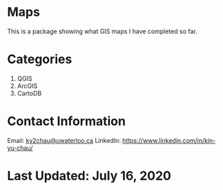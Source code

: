 # Maps
This is a package showing what GIS maps I have completed so far.

# Categories
1. QGIS
2. ArcGIS
3. CartoDB

# Contact Information
Email: ky2chau@uwaterloo.ca
LinkedIn: https://www.linkedin.com/in/kin-yu-chau/

# Last Updated: July 16, 2020
